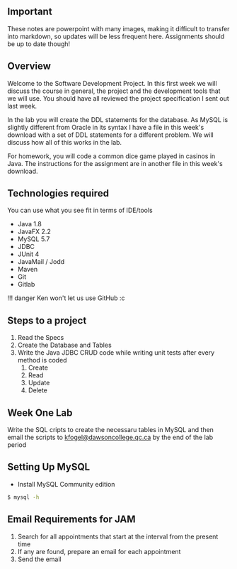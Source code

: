 ## Important
These notes are powerpoint with many images, making it difficult to transfer into markdown, so updates will be less frequent here. Assignments should be up to date though!

## Overview
Welcome to the Software Development Project. In this first week we will discuss the course in general, the project and the development tools that we will use. You should have all reviewed the project specification I sent out last week.

In the lab you will create the DDL statements for the database. As MySQL is slightly different from Oracle in its syntax I have a file in this week's  download with a set of DDL statements for a different problem. We will discuss how all of this works in the lab.

For homework, you will code a common dice game played in casinos in Java. The instructions for the assignment are in another file in this week's download.

## Technologies required
You can use what you see fit in terms of IDE/tools

* Java 1.8
* JavaFX 2.2
* MySQL 5.7
* JDBC
* JUnit 4
* JavaMail / Jodd
* Maven
* Git
* Gitlab    

!!! danger
    Ken won't let us use GitHub :c

## Steps to a project
1. Read the Specs
2. Create the Database and Tables
3. Write the Java JDBC CRUD code while writing unit tests after every method is coded
    1. Create
    2. Read
    3. Update
    4. Delete

## Week One Lab
Write the SQL cripts to create the necessaru tables in MySQL and then email the scripts to kfogel@dawsoncollege.qc.ca by the end of the lab period

## Setting Up MySQL

* Install MySQL Community edition

```bash
$ mysql -h
```

## Email Requirements for JAM

1. Search for all appointments that start at the interval from the present time
2. If any are found, prepare an email for each appointment
3. Send the email